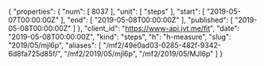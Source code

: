 {
  "properties": {
    "num": [
      8037
    ],
    "unit": [
      "steps"
    ],
    "start": [
      "2019-05-07T00:00:00Z"
    ],
    "end": [
      "2019-05-08T00:00:00Z"
    ],
    "published": [
      "2019-05-08T00:00:00Z"
    ]
  },
  "client_id": "https://www-api.jvt.me/fit",
  "date": "2019-05-08T00:00:00Z",
  "kind": "steps",
  "h": "h-measure",
  "slug": "2019/05/mjl6p",
  "aliases": [
    "/mf2/49e0ad03-0285-482f-9342-6d8fa725d85f/",
    "/mf2/2019/05/mjl6p",
    "/mf2/2019/05/MJl6p"
  ]
}
